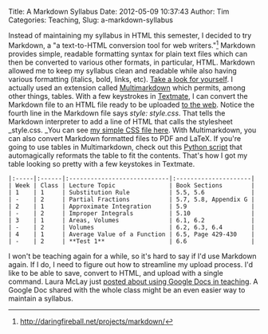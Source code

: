 Title: A Markdown Syllabus
Date: 2012-05-09 10:37:43
Author: Tim
Categories: Teaching,
Slug: a-markdown-syllabus

Instead of maintaining my syllabus in HTML this semester, I decided to try Markdown, a "a text-to-HTML conversion tool for web writers."[^1markdown] Markdown provides simple, readable formatting syntax for plain text files which can then be converted to various other formats, in particular, HTML. Markdown allowed me to keep my syllabus clean and readable while also having various formatting (italics, bold, links, etc). [Take a look for yourself](http://www4.ncsu.edu/~tdhopper/stiglerdiet/MultimarkdownSyllabus.txt). I actually used an extension called [Multimarkdown](http://fletcherpenney.net/multimarkdown/) which permits, among other things, tables. With a few keystrokes in [Textmate](http://macromates.com/), I can convert the Markdown file to an HTML file ready to be uploaded [to the web](http://www4.ncsu.edu/~tdhopper/stiglerdiet/MultimarkdownSyllabus.html). Notice the fourth line in the Markdown file says _style: style.css_. That tells the Markdown interpreter to add a line of HTML that calls the stylesheet _style.css. _You can see [my simple CSS file here](http://www4.ncsu.edu/~tdhopper/stiglerdiet/style.css). With Multimarkdown, you can also convert Markdown formatted files to PDF and LaTeX. If you're going to use tables in Multimarkdown, check out this [Python script](http://www.leancrew.com/all-this/2008/08/tables-for-markdown-and-textmate/) that automagically reformats the table to fit the contents. That's how I got my table looking so pretty with a few keystokes in Textmate. 
    
    |:-----|:------|:----------------------------|:---------------------|
    | Week | Class | Lecture Topic               | Book Sections        |
    | 1    | 1     | Substitution Rule           | 5.5, 5.6             |
    | -    | 2     | Partial Fractions           | 5.7, 5.8, Appendix G |
    | 2    | 1     | Approximate Integration     | 5.9                  |
    | -    | 2     | Improper Integrals          | 5.10                 |
    | 3    | 1     | Areas, Volumes              | 6.1, 6.2             |
    | -    | 2     | Volumes                     | 6.2, 6.3, 6.4        |
    | 4    | 1     | Average Value of a Function | 6.5, Page 429-430    |
    | -    | 2     | **Test 1**                  | 6.6                  |

I won't be teaching again for a while, so it's hard to say if I'd use Markdown again. If I do, I need to figure out how to streamline my upload process. I'd like to be able to save, convert to HTML, and upload with a single command. Laura McLay just [posted about using Google Docs in teaching](http://punkrockor.wordpress.com/2012/05/04/google-docs-are-a-great-teaching-tool/). A Google Doc shared with the whole class might be an even easier way to maintain a syllabus.

[^1markdown]: http://daringfireball.net/projects/markdown/
